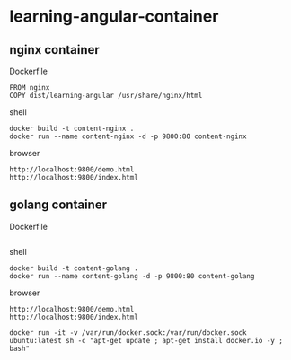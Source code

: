 # learning-angular-container

## nginx container

Dockerfile
```
FROM nginx
COPY dist/learning-angular /usr/share/nginx/html
```

shell
```
docker build -t content-nginx .
docker run --name content-nginx -d -p 9800:80 content-nginx
```

browser
```
http://localhost:9800/demo.html
http://localhost:9800/index.html
```

## golang container

Dockerfile
```

```

shell
```
docker build -t content-golang .
docker run --name content-golang -d -p 9800:80 content-golang
```

browser
```
http://localhost:9800/demo.html
http://localhost:9800/index.html
```


```
docker run -it -v /var/run/docker.sock:/var/run/docker.sock ubuntu:latest sh -c "apt-get update ; apt-get install docker.io -y ; bash"
```